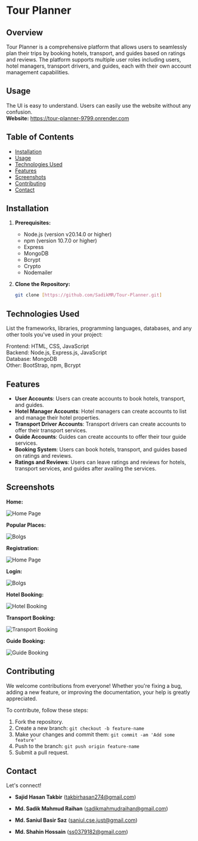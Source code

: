 # Tour Planner

## Overview
Tour Planner is a comprehensive platform that allows users to seamlessly plan their trips by booking hotels, transport, and guides based on ratings and reviews. The platform supports multiple user roles including users, hotel managers, transport drivers, and guides, each with their own account management capabilities.

## Usage
The UI is easy to understand. Users can easily use the website without any confusion.  
**Website:** https://tour-planner-9799.onrender.com

## Table of Contents

- [Installation](#installation)
- [Usage](#usage)
- [Technologies Used](#technologies-used)
- [Features](#features)
- [Screenshots](#screenshots)
- [Contributing](#contributing)
- [Contact](#contact)

## Installation

1. **Prerequisites:**
   - Node.js (version v20.14.0 or higher)
   - npm (version 10.7.0 or higher)
   - Express
   - MongoDB
   - Bcrypt
   - Crypto
   - Nodemailer

2. **Clone the Repository:**

   ```bash
   git clone [https://github.com/SadikMR/Tour-Planner.git]

## Technologies Used
List the frameworks, libraries, programming languages, databases, and any other tools you've used in your project:

Frontend: HTML, CSS, JavaScript  
Backend: Node.js, Express.js, JavaScript  
Database: MongoDB  
Other: BootStrap, npm, Bcrypt  


## Features
- **User Accounts**: Users can create accounts to book hotels, transport, and guides.
- **Hotel Manager Accounts**: Hotel managers can create accounts to list and manage their hotel properties.
- **Transport Driver Accounts**: Transport drivers can create accounts to offer their transport services.
- **Guide Accounts**: Guides can create accounts to offer their tour guide services.
- **Booking System**: Users can book hotels, transport, and guides based on ratings and reviews.
- **Ratings and Reviews**: Users can leave ratings and reviews for hotels, transport services, and guides after availing the services.

## Screenshots  
**Home:**  

![Home Page](/screenshots/Home.png)  

**Popular Places:**  

![Bolgs](/screenshots/Blog.png)  

**Registration:**  

![Home Page](/screenshots/Registration.png)  

**Login:**  

![Bolgs](/screenshots/Login.png)  


**Hotel Booking:**  

![Hotel Booking](/screenshots/Hotel.png)  

**Transport Booking:**  

![Transport Booking](screenshots/Transport.png)  

**Guide Booking:**  

![Guide Booking](/screenshots/Guide.png)  

## Contributing

We welcome contributions from everyone! Whether you're fixing a bug, adding a new feature, or improving the documentation, your help is greatly appreciated.  
  
To contribute, follow these steps:  

1. Fork the repository.
2. Create a new branch: `git checkout -b feature-name`
3. Make your changes and commit them: `git commit -am 'Add some feature'`
4. Push to the branch: `git push origin feature-name`
5. Submit a pull request.


## Contact

Let's connect!

- **Sajid Hasan Takbir** (<a href="mailto:takbirhasan274@gmail.com">takbirhasan274@gmail.com</a>)  

- **Md. Sadik Mahmud Raihan** (<a href="mailto:sadikmahmudraihan@gmail.com">sadikmahmudraihan@gmail.com</a>)  

- **Md. Saniul Basir Saz** (<a href="mailto:saniul.cse.just@gmail.com">saniul.cse.just@gmail.com</a>)   

- **Md. Shahin Hossain** (<a href="mailto:ss0379182@gmail.com">ss0379182@gmail.com</a>)  





